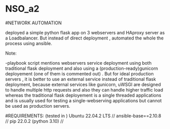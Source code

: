 # NSO_a2
#NETWORK AUTOMATION

deployed a simple python flask app on 3 webservers and HAproxy server as a Loadbalancer. But instead of direct deployment , automated the whole the process using ansible.


Note:

-playbook script mentions webservers service deployment using both traditional flask deployment and also using a (production-ready)gunicorn deployement (one of them is commented out) . But for ideal production servers , it is better to use an external service instead of traditional flask deployment, because external services like gunicorn, uWSGI are designed to handle multiple http requests and also they can handle higher traffic load whereas the traditional flask deployement is a single threaded applications and is usually used for testing a single-webserving applications but cannot be used as production servers.

#REQUIREMENTS:
(tested in ) Ubuntu 22.04.2 LTS // ansible-base==2.10.8 //  pip 22.0.2 (python 3.10) //
 
